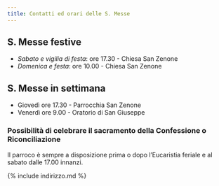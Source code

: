 ```yaml
---
title: Contatti ed orari delle S. Messe
---
```




## S. Messe festive

* *Sabato e vigilia di festa*:	ore 17.30 - Chiesa San Zenone
* *Domenica e festa*:		ore 10.00 - Chiesa San Zenone


## S. Messe in settimana

* Giovedì	ore  17.30	- Parrocchia San Zenone 
* Venerdì	ore   9.00	- Oratorio di San Giuseppe  



### Possibilità di celebrare il sacramento della Confessione o Riconciliazione

Il parroco è sempre a disposizione prima o dopo l’Eucaristia feriale e al sabato dalle 17.00 innanzi.


{% include indirizzo.md %}

